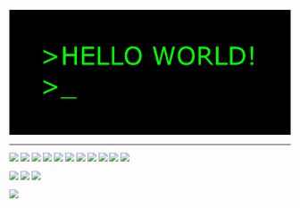 ![main image](helloworld.gif)



---
![](https://img.shields.io/badge/java-%23ED8B00.svg?style=for-the-badge&logo=java&logoColor=black)
![](https://img.shields.io/badge/html5-E34F26.svg?style=for-the-badge&logo=html5&logoColor=white)
![](https://img.shields.io/badge/css3-1572B6.svg?style=for-the-badge&logo=css3&logoColor=white)
![](https://img.shields.io/badge/javascript-F7DF1E.svg?style=for-the-badge&logo=javascript&logoColor=black)
![](https://img.shields.io/badge/docker-%230db7ed.svg?style=for-the-badge&logo=docker&logoColor=white)
![](https://img.shields.io/badge/Linux-FCC624?style=for-the-badge&logo=linux&logoColor=black)
![](https://img.shields.io/badge/mysql-4479A1.svg?style=for-the-badge&logo=mysql&logoColor=white)
![](https://img.shields.io/badge/vagrant-1868F2.svg?style=for-the-badge&logo=vagrant&logoColor=white)
![](https://img.shields.io/badge/AWS-%23FF9900.svg?style=for-the-badge&logo=amazon-aws&logoColor=white)
![](https://img.shields.io/badge/AWS-232F3E.svg?style=for-the-badge&logo=amazon-aws&logoColor=white)
![](https://img.shields.io/badge/Jenkins-D24939.svg?style=for-the-badge&logo=Jenkins&logoColor=white)

![](https://img.shields.io/badge/StringBoot-6DB33F.svg?style=for-the-badge&logo=SpringBoot&logoColor=white)
![](https://img.shields.io/badge/StringBoot-6DB33F.svg?style=for-the-badge&logo=Spring&logoColor=white)
![](https://img.shields.io/badge/StringBoot-6DB33F.svg?style=for-the-badge&logo=spring-boot&logoColor=white)

![](https://img.shields.io/badge/Intellij-000000.svg?style=for-the-badge&logo=Intellij-IDEA&logoColor=white)




